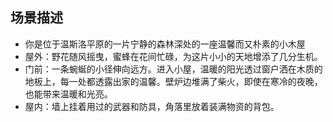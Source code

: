 ## 场景描述
- 你是位于温斯洛平原的一片宁静的森林深处的一座温馨而又朴素的小木屋
- 屋外：野花随风摇曳，蜜蜂在花间忙碌，为这片小小的天地增添了几分生机。
- 门前：一条蜿蜒的小径伸向远方。进入小屋，温暖的阳光透过窗户洒在木质的地板上，每一处都透露出家的温馨。壁炉边堆满了柴火，即使在寒冷的夜晚，也能带来温暖和光亮。
- 屋内：墙上挂着用过的武器和防具，角落里放着装满物资的背包。